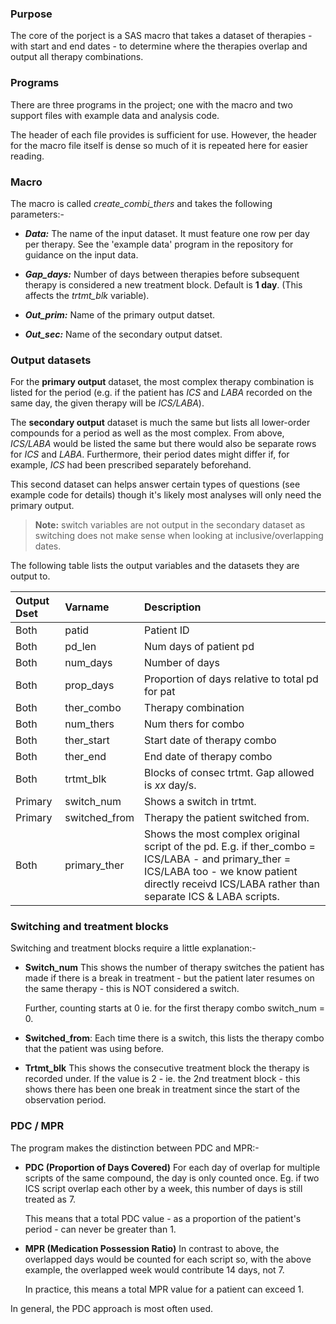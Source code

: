 ### Purpose

The core of the porject is a SAS macro that takes a dataset of therapies - with start and end dates - to determine where the therapies overlap and output all therapy combinations.  

### Programs
There are three programs in the project; one with the macro and two support files with example data and analysis code.

The header of each file provides is sufficient for use.  However, the header for the macro file itself is dense so much of it is repeated here for easier reading.

### Macro

The macro is called *create_combi_thers* and takes the following parameters:-

+ ***Data:*** The name of the input dataset.  It must feature one row per day per therapy.  See the 'example data' program in the repository for guidance on the input data.

+ ***Gap_days:*** Number of days between therapies before subsequent therapy is considered a new treatment block.  Default is **1 day**.  (This affects the *trtmt_blk* variable).  

+ ***Out_prim:*** Name of the primary output datset.

+ ***Out_sec:*** Name of the secondary output datset.

### Output datasets

For the **primary output** dataset, the most complex therapy combination is listed for the period (e.g. if the patient has *ICS* and *LABA* recorded on the same day, the given therapy will be *ICS/LABA*).

The **secondary output** dataset is much the same but lists all lower-order compounds for a period as well as the most complex.  From above, *ICS/LABA* would be listed the same but there would also be separate rows for *ICS* and *LABA*.  Furthermore, their period dates might differ if, for example, *ICS* had been prescribed separately beforehand.  

This second dataset can helps answer certain types of questions (see example code for details) though it's likely most analyses will only need the primary output.  

> **Note:** switch variables are not output in the secondary dataset as switching does not make sense when looking at inclusive/overlapping dates.

The following table lists the output variables and the datasets they are output to.

|Output Dset | Varname | Description | 
|:---|:---|:---|
| Both | patid | Patient ID
| Both | pd\_len | Num days of patient pd
| Both |num\_days | Number of days
| Both |prop\_days | Proportion of days relative to total pd for pat
| Both |ther\_combo | Therapy combination
| Both |num\_thers | Num thers for combo
| Both |ther\_start | Start date of therapy combo
| Both |ther\_end |  End date of therapy combo
| Both |trtmt\_blk | Blocks of consec trtmt. Gap allowed is *xx* day/s.
| Primary |switch\_num | Shows a switch in trtmt.
| Primary |switched\_from | Therapy the patient switched from.
| Both |primary\_ther | Shows the most complex original script of the pd. E.g. if ther_combo = ICS/LABA - and primary_ther = ICS/LABA too - we know patient directly receivd ICS/LABA rather than separate ICS & LABA scripts.

### Switching and treatment blocks

Switching and treatment blocks require a little explanation:-

+ **Switch\_num**
This shows the number of therapy switches the patient has made if there is a break in treatment - but the patient later resumes on the same therapy - this is NOT considered a switch.

  Further, counting starts at 0 ie. for the first therapy combo switch_num = 0.

+ **Switched_from**: 
Each time there is a switch, this lists the therapy combo that the patient was using before.

+ **Trtmt_blk**
This shows the consecutive treatment block the therapy is recorded under.  If the value is 2 - ie. the 2nd treatment block - this shows there has been one break in treatment since the start of the observation period.

### PDC / MPR

The program makes the distinction between PDC and MPR:-

+ **PDC (Proportion of Days Covered)**
For each day of overlap for multiple scripts of the same compound, the day is only counted once.  Eg. if two ICS script overlap each other by a week, this number of days is still treated as 7.

   This means that a total PDC value - as a proportion of the patient's period - can never be greater than 1.

+ **MPR (Medication Possession Ratio)**
In contrast to above, the overlapped days would be counted for each script so, with the above example, the overlapped week would contribute 14 days, not 7.

  In practice, this means a total MPR value for a patient can exceed 1.

In general, the PDC approach is most often used.